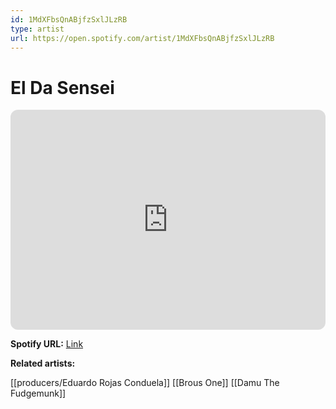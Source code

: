 ```yaml
---
id: 1MdXFbsQnABjfzSxlJLzRB
type: artist
url: https://open.spotify.com/artist/1MdXFbsQnABjfzSxlJLzRB
---
```

# El Da Sensei

<iframe style="border-radius:12px" src="https://open.spotify.com/embed/artist/1MdXFbsQnABjfzSxlJLzRB" width="100%" height="352" frameBorder="0" allowfullscreen="" allow="autoplay; clipboard-write; encrypted-media; fullscreen; picture-in-picture" loading="lazy"></iframe>

**Spotify URL:** [Link](https://open.spotify.com/artist/1MdXFbsQnABjfzSxlJLzRB)

**Related artists:**

[[producers/Eduardo Rojas Conduela]]
[[Brous One]]
[[Damu The Fudgemunk]]

